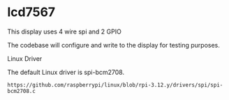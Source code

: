 # lcd7567

This display uses 4 wire spi and 2 GPIO

The codebase will configure and write to the display for testing purposes.





Linux Driver

The default Linux driver is spi-bcm2708.

    https://github.com/raspberrypi/linux/blob/rpi-3.12.y/drivers/spi/spi-bcm2708.c

